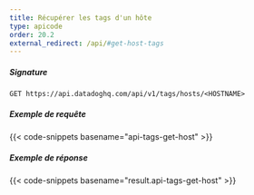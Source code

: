 ```yaml
---
title: Récupérer les tags d'un hôte
type: apicode
order: 20.2
external_redirect: /api/#get-host-tags
---
```


##### Signature
`GET https://api.datadoghq.com/api/v1/tags/hosts/<HOSTNAME>`
##### Exemple de requête
{{< code-snippets basename="api-tags-get-host" >}}
##### Exemple de réponse
{{< code-snippets basename="result.api-tags-get-host" >}}

